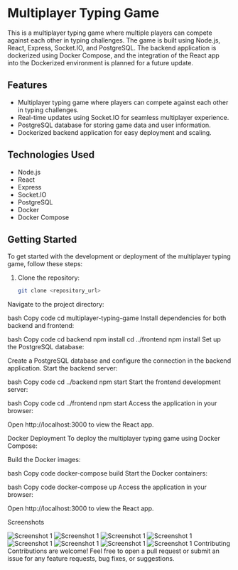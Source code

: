 # Multiplayer Typing Game

This is a multiplayer typing game where multiple players can compete against each other in typing challenges. The game is built using Node.js, React, Express, Socket.IO, and PostgreSQL. The backend application is dockerized using Docker Compose, and the integration of the React app into the Dockerized environment is planned for a future update.

## Features

- Multiplayer typing game where players can compete against each other in typing challenges.
- Real-time updates using Socket.IO for seamless multiplayer experience.
- PostgreSQL database for storing game data and user information.
- Dockerized backend application for easy deployment and scaling.

## Technologies Used

- Node.js
- React
- Express
- Socket.IO
- PostgreSQL
- Docker
- Docker Compose

## Getting Started

To get started with the development or deployment of the multiplayer typing game, follow these steps:

1. Clone the repository:

   ```bash
   git clone <repository_url>
Navigate to the project directory:

bash
Copy code
cd multiplayer-typing-game
Install dependencies for both backend and frontend:

bash
Copy code
cd backend
npm install
cd ../frontend
npm install
Set up the PostgreSQL database:

Create a PostgreSQL database and configure the connection in the backend application.
Start the backend server:

bash
Copy code
cd ../backend
npm start
Start the frontend development server:

bash
Copy code
cd ../frontend
npm start
Access the application in your browser:

Open http://localhost:3000 to view the React app.

Docker Deployment
To deploy the multiplayer typing game using Docker Compose:

Build the Docker images:

bash
Copy code
docker-compose build
Start the Docker containers:

bash
Copy code
docker-compose up
Access the application in your browser:

Open http://localhost:3000 to view the React app.

Screenshots

![Screenshot 1](frontend/project/landing_page.png)
![Screenshot 1](frontend/project/invite.png)
![Screenshot 1](frontend/project/reject.png)
![Screenshot 1](frontend/project/room.png)
![Screenshot 1](frontend/project/game.png)
![Screenshot 1](frontend/project/oneFinished.png)
![Screenshot 1](frontend/project/Won.png)
![Screenshot 1](frontend/project/lost.png)
Contributing
Contributions are welcome! Feel free to open a pull request or submit an issue for any feature requests, bug fixes, or suggestions.

